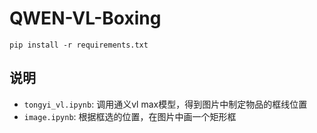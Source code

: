 # QWEN-VL-Boxing

`pip install -r requirements.txt`

## 说明

- `tongyi_vl.ipynb`: 调用通义vl max模型，得到图片中制定物品的框线位置
- `image.ipynb`: 根据框选的位置，在图片中画一个矩形框



